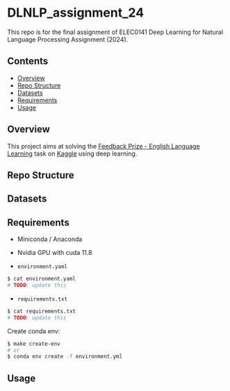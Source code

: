 # DLNLP_assignment_24

This repo is for the final assignment of ELEC0141 Deep Learning for Natural Language Processing Assignment (2024).

## Contents

- [Overview](#Overview)
- [Repo Structure](#Repo-Structure)
- [Datasets](#Datasets)
- [Requirements](#Requirements)
- [Usage](#Usage)

## Overview

This project aims at solving the [Feedback Prize - English Language Learning](https://www.kaggle.com/competitions/feedback-prize-english-language-learning) task on [Kaggle](https://www.kaggle.com/) using deep learning.

## Repo Structure

## Datasets

## Requirements

* Miniconda / Anaconda
* Nvidia GPU with cuda 11.8

* `environment.yaml`

```bash
$ cat environment.yaml
# TODO: update this
```

* `requirements.txt`

```bash
$ cat requirements.txt
# TODO: update this
```

Create conda env:

```bash
$ make create-env
# or
$ conda env create -f environment.yml
```

## Usage

